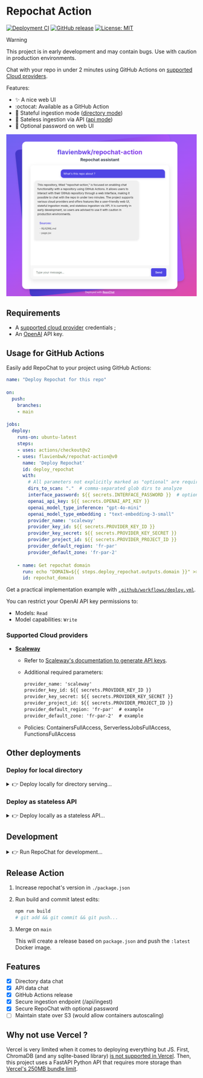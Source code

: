 # Repochat Action

[![Deployment CI](https://github.com/flavienbwk/repochat-action/actions/workflows/deploy.yml/badge.svg)](https://github.com/flavienbwk/repochat-action/actions/workflows/deploy.yml)
[![GitHub release](https://img.shields.io/github/v/release/flavienbwk/repochat-action)](https://github.com/flavienbwk/repochat-action/releases/latest)
[![License: MIT](https://img.shields.io/badge/License-MIT-yellow.svg)](https://opensource.org/licenses/MIT)

> [!WARNING]
> This project is in early development and may contain bugs. Use with caution in production environments.

Chat with your repo in under 2 minutes using GitHub Actions on [supported Cloud providers](#supported-cloud-providers).

Features:

- :sparkles: A nice web UI
- :octocat: Available as a GitHub Action
- :floppy_disk: Stateful ingestion mode ([directory mode](./dir.docker-compose.yml#L6))
- :arrows_counterclockwise: Sateless ingestion via API ([api mode](./api.docker-compose.yml#L6))
- :closed_lock_with_key: Optional password on web UI

![RepoChat interface example](./media/screenshot.png)

## Requirements

- A [supported cloud provider](#supported-cloud-providers) credentials ;
- An [OpenAI](https://openai.com/api/) API key.

## Usage for GitHub Actions

Easily add RepoChat to your project using GitHub Actions:

```yaml
name: "Deploy Repochat for this repo"

on:
  push:
    branches:
    - main

jobs:
  deploy:
    runs-on: ubuntu-latest
    steps:
    - uses: actions/checkout@v2
    - uses: flavienbwk/repochat-action@v0
      name: 'Deploy Repochat'
      id: deploy_repochat
      with:
        # All parameters not explicitly marked as "optional" are required
        dirs_to_scan: "."  # comma-separated glob dirs to analyze
        interface_password: ${{ secrets.INTERFACE_PASSWORD }}  # optional
        openai_api_key: ${{ secrets.OPENAI_API_KEY }}
        openai_model_type_inference: "gpt-4o-mini"
        openai_model_type_embedding : "text-embedding-3-small"
        provider_name: 'scaleway'
        provider_key_id: ${{ secrets.PROVIDER_KEY_ID }}
        provider_key_secret: ${{ secrets.PROVIDER_KEY_SECRET }}
        provider_project_id: ${{ secrets.PROVIDER_PROJECT_ID }}
        provider_default_region: 'fr-par'
        provider_default_zone: 'fr-par-2'

    - name: Get repochat domain
      run: echo "DOMAIN=${{ steps.deploy_repochat.outputs.domain }}" >> $GITHUB_OUTPUT
      id: repochat_domain
```

Get a practical implementation example with [`.github/workflows/deploy.yml`](./.github/workflows/deploy.yml).

You can restrict your OpenAI API key permissions to:

- Models: `Read`
- Model capabilities: `Write`

### Supported Cloud providers

- **[Scaleway](https://www.scaleway.com/en/)**
  - Refer to [Scaleway's documentation to generate API keys](https://www.scaleway.com/en/docs/identity-and-access-management/iam/how-to/create-api-keys/).
  - Additional required parameters:

    ```txt
    provider_name: 'scaleway'
    provider_key_id: ${{ secrets.PROVIDER_KEY_ID }}
    provider_key_secret: ${{ secrets.PROVIDER_KEY_SECRET }}
    provider_project_id: ${{ secrets.PROVIDER_PROJECT_ID }}
    provider_default_region: 'fr-par'  # example
    provider_default_zone: 'fr-par-2'  # example
    ```

  - Policies: ContainersFullAccess, ServerlessJobsFullAccess, FunctionsFullAccess

## Other deployments

### Deploy for local directory

<details>
<summary>👉 Deploy locally for directory serving...</summary>

1. Copy repo/documents/files to be ingested under `./api/example/`

2. Copy and update env variables

    ```bash
    cp .env.example .env
    ```

3. Run the Docker container

    ```bash
    docker compose -f dir.docker-compose.yml up -d
    ```

4. Access the app at `http://localhost:3001`

</details>

### Deploy as stateless API

<details>
<summary>👉 Deploy locally as a stateless API...</summary>

1. Copy and update env variables

    ```bash
    cp .env.example .env
    ```

2. Run the Docker container

    ```bash
    docker compose -f api.docker-compose.yml up -d
    ```

3. Inject data taking example on the [Python](./scripts/ingest-docs-api.py) or [JS](./scripts/ingest-docs-api.js) scripts

4. Access the app at `http://localhost:3001`

</details>

## Development

<details>
<summary>👉 Run RepoChat for development...</summary>

1. Clone this repo

    ```bash
    git@github.com:flavienbwk/repochat-action.git
    ```

2. Copy and update env variables

    ```bash
    cp .env.example .env
    ```

3. Run the local stack

    ```bash
    make dev
    ```

</details>

## Release Action

1. Increase repochat's version in `./package.json`

2. Run build and commit latest edits:

    ```bash
    npm run build
    # git add && git commit && git push...
    ```

3. Merge on `main`

    This will create a release based on `package.json` and push the `:latest` Docker image.

## Features

- [x] Directory data chat
- [x] API data chat
- [x] GitHub Actions release
- [x] Secure ingestion endpoint (/api/ingest)
- [x] Secure RepoChat with optional password
- [ ] Maintain state over S3 (would allow containers autoscaling)

## Why not use Vercel ?

Vercel is very limited when it comes to deploying everything but JS. First, ChromaDB (and any sqlite-based library) [is not supported in Vercel](https://vercel.community/t/is-vercel-incompatible-with-chromadb-sqlite/787). Then, this project uses a FastAPI Python API that requires more storage than [Vercel's 250MB bundle limit](https://vercel.com/docs/functions/runtimes#bundle-size-limits).
